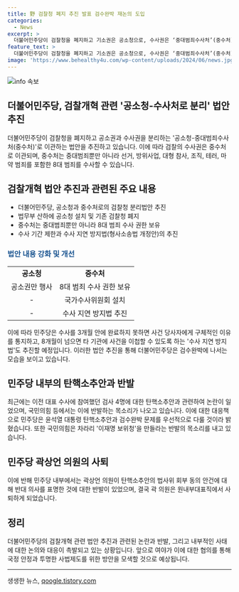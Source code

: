 ```yaml
---
title: 野 검찰청 폐지 추진 발표 검수완박 재논의 도입
categories:
  - News
excerpt: >
  더불어민주당이 검찰청을 폐지하고 기소권은 공소청으로, 수사권은 ‘중대범죄수사처’(중수처)로 분리하는 ‘검수완박’(검찰 수사권 완전 박탈) 법안을 추진한다. 이는 민주당이 이전 대표 이재명에 대한 검찰 수사에 대한 대응책으로 분석되며, 국민의힘은 반발하고, 곽상언 의원은 사퇴했다. 사법체계에 대한 논란 속에 민주당은 ‘검수완박’에 나선 상황이다.
feature_text: >
  더불어민주당이 검찰청을 폐지하고 기소권은 공소청으로, 수사권은 ‘중대범죄수사처’(중수처)로 분리하는 ‘검수완박’(검찰 수사권 완전 박탈) 법안을 추진한다. 이는 민주당이 이전 대표 이재명에 대한 검찰 수사에 대한 대응책으로 분석되며, 국민의힘은 반발하고, 곽상언 의원은 사퇴했다. 사법체계에 대한 논란 속에 민주당은 ‘검수완박’에 나선 상황이다.
image: 'https://www.behealthy4u.com/wp-content/uploads/2024/06/news.jpg'
---
```


<p><img src="https://www.behealthy4u.com/wp-content/uploads/2024/06/news.jpg" alt="info 속보" /></p>

<h2>더불어민주당, 검찰개혁 관련 '공소청-수사처로 분리' 법안 추진</h2>

<p data-ke-size="size16">더불어민주당이 검찰청을 폐지하고 공소권과 수사권을 분리하는 '공소청-중대범죄수사처(중수처)'로 이관하는 법안을 추진하고 있습니다. 이에 따라 검찰의 수사권은 중수처로 이관되며, 중수처는 중대범죄뿐만 아니라 선거, 방위사업, 대형 참사, 조직, 테러, 마약 범죄를 포함한 8대 범죄를 수사할 수 있습니다.</p>

<h2 data-ke-size="size26">검찰개혁 법안 추진과 관련된 주요 내용</h2>

<ul>
    <li>더불어민주당, 공소청과 중수처로의 검찰청 분리법안 추진</li>
    <li>법무부 산하에 공소청 설치 및 기존 검찰청 폐지</li>
    <li>중수처는 중대범죄뿐만 아니라 8대 범죄 수사 권한 보유</li>
    <li>수사 기간 제한과 수사 지연 방지법(형사소송법 개정안)의 추진</li>
</ul>

<h3 data-ke-size="size24"><span style="color: #1a5490;">법안 내용 강화 및 개선</span></h3>

<table>
    <tr>
        <td style="text-align: center; height: 17px;"><b>공소청</b></td>
        <td style="text-align: center; height: 17px;"><b>중수처</b></td>
    </tr>
    <tr>
        <td style="text-align: center; height: 17px;">공소권만 행사</td>
        <td style="text-align: center; height: 17px;">8대 범죄 수사 권한 보유</td>
    </tr>
    <tr>
        <td style="text-align: center; height: 17px;">-</td>
        <td style="text-align: center; height: 17px;">국가수사위원회 설치</td>
    </tr>
    <tr>
        <td style="text-align: center; height: 17px;">-</td>
        <td style="text-align: center; height: 17px;">수사 지연 방지법 추진</td>
    </tr>
</table>

<p data-ke-size="size16">이에 따라 민주당은 수사를 3개월 안에 완료하지 못하면 사건 당사자에게 구체적인 이유를 통지하고, 8개월이 넘으면 타 기관에 사건을 이첩할 수 있도록 하는 '수사 지연 방지법'도 추진할 예정입니다. 이러한 법안 추진을 통해 더불어민주당은 검수완박에 나서는 모습을 보이고 있습니다.</p>

<h2 data-ke-size="size26">민주당 내부의 탄핵소추안과 반발</h2>

<p data-ke-size="size16">최근에는 이전 대표 수사에 참여했던 검사 4명에 대한 탄핵소추안과 관련하여 논란이 일었으며, 국민의힘 등에서는 이에 반발하는 목소리가 나오고 있습니다. 이에 대한 대응책으로 민주당은 윤석열 대통령 탄핵소추안과 검수완박 문제를 우선적으로 다룰 것이라 밝혔습니다. 또한 국민의힘은 차라리 '이재명 보위청'을 만들라는 반발의 목소리를 내고 있습니다.</p>

<h2 data-ke-size="size26">민주당 곽상언 의원의 사퇴</h2>

<p data-ke-size="size16">이에 반해 민주당 내부에서는 곽상언 의원이 탄핵소추안의 법사위 회부 동의 안건에 대해 반대 의사를 표명한 것에 대한 반발이 있었으며, 결국 곽 의원은 원내부대표직에서 사퇴하게 되었습니다.</p>

<h2 data-ke-size="size26">정리</h2>

<p data-ke-size="size16">더불어민주당의 검찰개혁 관련 법안 추진과 관련된 논란과 반발, 그리고 내부적인 사태에 대한 논의와 대응이 촉발되고 있는 상황입니다. 앞으로 여야가 이에 대한 협의를 통해 국정 안정과 투명한 사법제도를 위한 방안을 모색할 것으로 예상됩니다.</p>

<p><hr></p>
생생한 뉴스, <a href="https://qoogle.tistory.com" rel="dofollow">qoogle.tistory.com</a>


